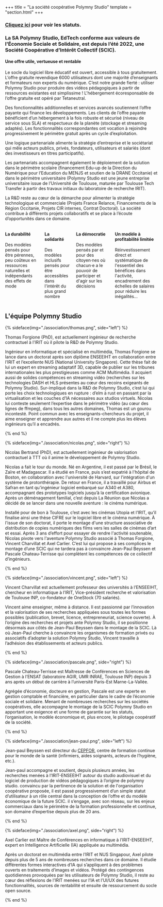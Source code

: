 +++
title = "La société coopérative Polymny Studio"
template = "section.html"
+++

<h3 class="has-text-centered">
<a href="/statuts.pdf">Cliquez ici</a> pour voir les statuts.
</h3>

<h3>La SA Polymny Studio, EdTech conforme aux valeurs de l'Économie Sociale et Solidaire, est depuis l’été 2022, une
Société Coopérative d’Intérêt Collectif (SCIC).</h3>

<h4 class="has-text-centered">Une offre utile, vertueuse et rentable</h4>

<p>
Le socle du logiciel libre éducatif est ouvert, accessible à tous gratuitement. L’offre gratuite revendique 6000
utilisateurs dont une majorité d’enseignants et formateurs non experts du numérique. C’est notre grande fierté :
utiliser Polymny Studio pour produire des vidéos pédagogiques à partir de ressources existantes est simplissime !
L'hébergement écoresponsable de l’offre gratuite est opéré par Tetaneutral.
</p>

<p>
Des fonctionnalités additionnelles et services avancés soutiennent l’offre payante qui finance les développements. Les
clients de l’offre payante bénéficient d’un hébergement à la fois robuste et sécurisé (niveau de service sous SLA) et
respectueux de la planète (stockage et streaming adaptés). Les fonctionnalités correspondantes ont vocation à rejoindre
progressivement le périmètre gratuit après un cycle d’exploitation.
</p>

<p>
Une logique partenariale alimente la stratégie d’entreprise et le sociétariat qui mêle acteurs publics, privés,
fondateurs, utilisateurs et salariés (dont des investisseurs en titres participatifs).
</p>

<p>
Les partenariats accompagnent également le déploiement de la solution dans le périmètre scolaire (financement Edu-up de
la Direction du Numérique pour l’Education du MENJS et soutien de la DRANE Occitanie) et dans le périmètre universitaire
(Polymny Studio est une jeune entreprise universitaire issue de l’Université de Toulouse, maturée par Toulouse Tech
Transfer à partir des travaux initiaux du laboratoire de recherche IRIT).
</p>

<p>
La R&D reste au cœur de la démarche pour alimenter la stratégie technologique et commerciale (Projets France Relance,
Financements de la Région Occitanie, Projets CIR internes, Contrat Doctoral). La société contribue à différents projets
collaboratifs et se place à l’écoute d’opportunités dans ce domaine.
</p>

<div class="columns is-desktop is-vcentered has-text-centered">
<div class="column">
<h4>La durabilité</h4>
<p>
Des modèles pensés pour être pérennes, peu coûteux en ressources naturelles et indépendants des effets de mode
</p>
</div>
<div class="column">
<h4>La solidarité</h4>
<p>
Des modèles inclusifs pensés pour être accessibles dans l'intérêt du plus grand nombre
</p>
</div>
<div class="column">
<h4>La démocratie</h4>
<p>
Des modèles pensés par et pour des citoyen·nes où chacun·e a le pouvoir de participer et d'agir sur les décisions
</p>
</div>
<div class="column">
<h4>Un modèle à profitabilité limitée</h4>
<p>
Réinvestissement direct et systématique de l'essentiel des bénéfices dans l'activité, encadrement des échelles de
salaires pour réduire les inégalités...
</p>
</div>
</div>

<div  class="title mt-6 has-text-centered">

## L'équipe Polymny Studio

</div>
{% sideface(img="./association/thomas.png", side="left") %}

Thomas Forgione (PhD), est actuellement ingénieur de recherche
contractuel à l'IRIT où il pilote la R&D de Polymny Studio.

Ingénieur en informatique et  spécialisé en multimédia, Thomas Forgione se
lance dans un doctorat après son diplôme ENSEEIHT en collaboration entre l’IRIT
et l’excellente NUS (National University Singapore). Cette thèse fait de lui un
expert en streaming adaptatif 3D, capable de publier sur les tribunes
internationales les plus prestigieuses comme ACM Multimédia. Il acquiert aussi
de solides compétences en streaming vidéo (recherches sur les technologies DASH
et HLS présentes au cœur des recoins exigeants de Polymny Studio). Sur-impliqué
dans la R&D de Polymny Studio, c’est lui qui porte les choix technologiques en
rupture : d’elm à rust en passant par la virtualisation et les couches d’IA
nécessaires aux studios virtuels. Nicolas lui conteste seulement l’expertise
dans le périmètre vidéo (au cœur des lignes de ffmpeg), dans tous les autres
domaines, Thomas est un gourou incontesté. Point commun avec les
enseignants-chercheurs du projet, il aime enseigner et apprendre aux autres et
il ne compte plus les élèves ingénieurs qu’il a encadrés.

{% end %}


{% sideface(img="./association/nicolas.png", side="right") %}

Nicolas Bertrand (PhD), est actuellement ingénieur de valorisation
contractuel à TTT où il anime le développement de Polymny Studio.

Nicolas a fait le tour du monde. Né en Argentine, il est passé par le Brésil,
le Zaïre et Madagascar. Il a étudié en France, puis s’est expatrié à l'hôpital
de Boston, en collaboration avec l'université de Harvard, sur l'intégration
d'un système de protonthérapie. De retour en France, il a travaillé pour Airbus
et Safran en tant qu'ingénieur logiciel embarqué sur A340 et A380, accompagnant
des prototypes logiciels jusqu’à la certification avionique. Après un
déménagement familial, c’est depuis La Réunion que Nicolas a décidé de se
lancer dans une nouvelle aventure : le cinéma numérique.

Installé pour de bon à Toulouse, c’est avec les cinémas Utopia et l’IRIT, qu’il
finalise ainsi une thèse CIFRE sur le logiciel libre et le cinéma numérique. À
l'issue de son doctorat, il porte le montage d'une structure associative de
distribution de copies numériques des films vers les salles de cinémas d’art et
essai. Après 3 ans d’effort pour essayer de rendre l'activité soutenable,
Nicolas pivote vers l'aventure Polymny Studio associé à Thomas Forgione,
Vincent Charvillat et Axel Carlier. C’est lui qui propose à ses complices le
montage d’une SCIC qui ne tardera pas à convaincre Jean-Paul Beyssen et Pascale
Chateau-Terrisse qui complètent les compétences de ce collectif d’ingénieurs.

{% end %}

{% sideface(img="./association/vincent.png", side="left") %}

Vincent Charvillat  est actuellement professeur des universités à
l’ENSEEIHT, chercheur en informatique à l’IRIT, Vice-président recherche et
valorisation de Toulouse INP, co-fondateur de OneStock (70 salariés).

Vincent aime enseigner, même à distance. Il est passionné par l’innovation et
la valorisation de ses recherches appliquées sous toutes les formes possibles
(publication, brevet, licence, entrepreneuriat, science ouverte). À l’origine
des recherches et projets ante Polymny Studio, il se positionne désormais aux
côtés de Jean-Paul Beyssen dans le montage de la SCIC. Là où Jean-Paul cherche
à convaincre les organismes de formation privés ou associatifs  d’adopter la
solution Polymny Studio, Vincent travaille à l’adhésion des établissements et
acteurs publics.

{% end %}

{% sideface(img="./association/pascale.png", side="right") %}


Pascale Chateau-Terrisse est Maîtresse de Conférences en Sciences de Gestion à
l’ENSAT (laboratoire AGIR, UMR INRAE, Toulouse INP) depuis 3 ans après un début
de carrière à  l’université Paris-Est Marne-La-Vallée.

Agrégée d’économie, docteure en gestion, Pascale est une experte en gestion
comptable et financière, en particulier dans le cadre de l’économie sociale et
solidaire. Menant de nombreuses recherches sur les sociétés coopératives, elle
accompagne le montage de la SCIC Polymny Studio en apportant une exigence et
une forme de garantie sur les statuts, l’organisation, le modèle économique et,
plus encore, le pilotage coopératif de la société.

{% end %}

{% sideface(img="./association/jean-paul.png", side="left") %}

Jean-paul Beyssen  est directeur du [CEPFOR](http://www.cepfor.com), centre de
formation continue pour le monde de la santé (infirmiers, aides soignants,
acteurs de l’hygiène, etc.).

Jean-paul accompagne et soutient, depuis plusieurs années, les recherches
menées à l’IRIT-ENSEEIHT autour du studio audiovisuel et du logiciel de
production de vidéos pédagogiques à l’origine de polymny studio. convaincu par
la pertinence de la solution et de l'organisation coopérative proposée, il est
passé progressivement d’un simple statut d’utilisateur à un rôle central dans
la conception de l’offre et du modèle économique de la future SCIC. il
s’engage, avec son réseau, sur les enjeux commerciaux dans le périmètre de la
formation professionnelle et continue, son domaine d’expertise depuis plus de
20 ans.

{% end %}

{% sideface(img="./association/axel.png", side="right") %}

Axel Carlier est Maître de Conférences en informatique à l’IRIT-ENSEEIHT,
expert en Intelligence Artificielle (IA) appliquée au multimédia.

Après un doctorat en multimédia entre l’IRIT et NUS Singapour, Axel pilote
depuis plus de 5 ans de nombreuses recherches dans ce domaine. Il étudie
différentes formes interactives d’IA qui s’appliquent à des problèmes ouverts
en traitements d’images et vidéos. Protégé des contingences quotidiennes
provoquées par les utilisateurs de Polymny Studio, il reste au cœur des
réflexions de l’IRIT menées sur l’IA et l’UI/UX des futures fonctionnalités,
sources de rentabilité et ensuite de ressourcement du socle open source.

{% end %}



